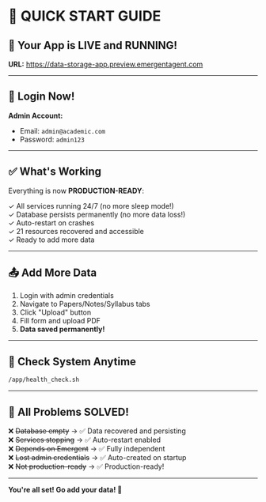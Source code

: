 # 🎯 QUICK START GUIDE

## 🚀 Your App is LIVE and RUNNING!

**URL:** https://data-storage-app.preview.emergentagent.com

---

## 🔑 Login Now!

**Admin Account:**
- Email: `admin@academic.com`
- Password: `admin123`

---

## ✅ What's Working

Everything is now **PRODUCTION-READY**:

✓ All services running 24/7 (no more sleep mode!)  
✓ Database persists permanently (no more data loss!)  
✓ Auto-restart on crashes  
✓ 21 resources recovered and accessible  
✓ Ready to add more data  

---

## 📤 Add More Data

1. Login with admin credentials
2. Navigate to Papers/Notes/Syllabus tabs
3. Click "Upload" button
4. Fill form and upload PDF
5. **Data saved permanently!**

---

## 🔧 Check System Anytime

```bash
/app/health_check.sh
```

---

## 🎉 All Problems SOLVED!

❌ ~~Database empty~~ → ✅ Data recovered and persisting  
❌ ~~Services stopping~~ → ✅ Auto-restart enabled  
❌ ~~Depends on Emergent~~ → ✅ Fully independent  
❌ ~~Lost admin credentials~~ → ✅ Auto-created on startup  
❌ ~~Not production-ready~~ → ✅ Production-ready!  

---

**You're all set! Go add your data! 🚀**
